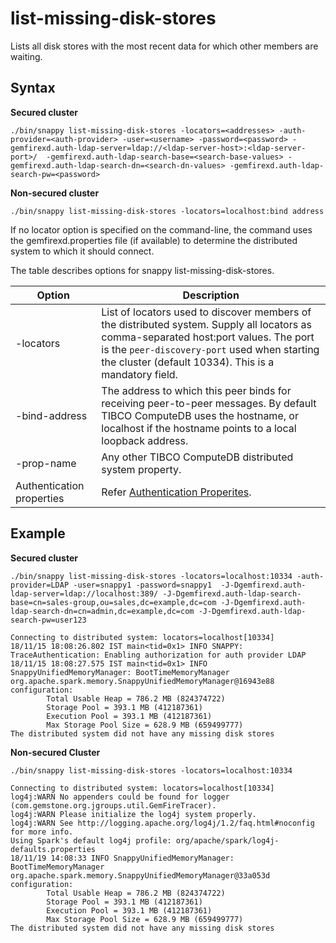 # list-missing-disk-stores

Lists all disk stores with the most recent data for which other members are waiting.

## Syntax

**Secured cluster**

```
./bin/snappy list-missing-disk-stores -locators=<addresses> -auth-provider=<auth-provider> -user=<username> -password=<password> -gemfirexd.auth-ldap-server=ldap://<ldap-server-host>:<ldap-server-port>/  -gemfirexd.auth-ldap-search-base=<search-base-values> -gemfirexd.auth-ldap-search-dn=<search-dn-values> -gemfirexd.auth-ldap-search-pw=<password>
```
**Non-secured cluster**

```pre
./bin/snappy list-missing-disk-stores -locators=localhost:bind address
```
If no locator option is specified on the command-line, the command uses the gemfirexd.properties file (if available) to determine the distributed system to which it should connect.

The table describes options for snappy list-missing-disk-stores.

|Option|Description|
|-|-|
|-locators|List of locators used to discover members of the distributed system. Supply all locators as comma-separated host:port values. The port is the `peer-discovery-port` used when starting the cluster (default 10334). This is a mandatory field.|
|-bind-address|The address to which this peer binds for receiving peer-to-peer messages. By default TIBCO ComputeDB uses the hostname, or localhost if the hostname points to a local loopback address.|
|-prop-name|Any other TIBCO ComputeDB distributed system property.|
|Authentication properties| Refer [Authentication Properites](/security/launching_the_cluster_in_secure_mode.md#authproperties).|


## Example

**Secured cluster**

```
./bin/snappy list-missing-disk-stores -locators=localhost:10334 -auth-provider=LDAP -user=snappy1 -password=snappy1  -J-Dgemfirexd.auth-ldap-server=ldap://localhost:389/ -J-Dgemfirexd.auth-ldap-search-base=cn=sales-group,ou=sales,dc=example,dc=com -J-Dgemfirexd.auth-ldap-search-dn=cn=admin,dc=example,dc=com -J-Dgemfirexd.auth-ldap-search-pw=user123

Connecting to distributed system: locators=localhost[10334]
18/11/15 18:08:26.802 IST main<tid=0x1> INFO SNAPPY: TraceAuthentication: Enabling authorization for auth provider LDAP
18/11/15 18:08:27.575 IST main<tid=0x1> INFO SnappyUnifiedMemoryManager: BootTimeMemoryManager org.apache.spark.memory.SnappyUnifiedMemoryManager@16943e88 configuration:
		Total Usable Heap = 786.2 MB (824374722)
		Storage Pool = 393.1 MB (412187361)
		Execution Pool = 393.1 MB (412187361)
		Max Storage Pool Size = 628.9 MB (659499777)
The distributed system did not have any missing disk stores
```

**Non-secured Cluster**

```pre
./bin/snappy list-missing-disk-stores -locators=localhost:10334

Connecting to distributed system: locators=localhost[10334]
log4j:WARN No appenders could be found for logger (com.gemstone.org.jgroups.util.GemFireTracer).
log4j:WARN Please initialize the log4j system properly.
log4j:WARN See http://logging.apache.org/log4j/1.2/faq.html#noconfig for more info.
Using Spark's default log4j profile: org/apache/spark/log4j-defaults.properties
18/11/19 14:08:33 INFO SnappyUnifiedMemoryManager: BootTimeMemoryManager org.apache.spark.memory.SnappyUnifiedMemoryManager@33a053d configuration:
		Total Usable Heap = 786.2 MB (824374722)
		Storage Pool = 393.1 MB (412187361)
		Execution Pool = 393.1 MB (412187361)
		Max Storage Pool Size = 628.9 MB (659499777)
The distributed system did not have any missing disk stores

```

